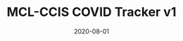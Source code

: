 ---
title: MCL-CCIS COVID Tracker v1
summary: A text-based social media
date: 2020-08-01
thumbnail: "/images/Community.png"
gallery: ["image1.png", "image2.png"]
github:
website:
hidden: true
---